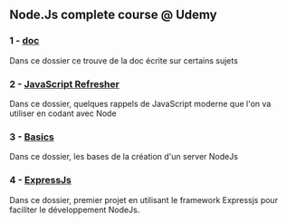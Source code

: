 ## Node.Js complete course @ Udemy

### 1 - [doc](https://github.com/jerostax/Node_Complete_Course/tree/master/doc)

Dans ce dossier ce trouve de la doc écrite sur certains sujets

### 2 - [JavaScript Refresher](https://github.com/jerostax/Node_Complete_Course/tree/master/JavaScript%20refresher)

Dans ce dossier, quelques rappels de JavaScript moderne que l'on va utiliser en codant avec Node

### 3 - [Basics](https://github.com/jerostax/Node_Complete_Course/tree/master/basics)

Dans ce dossier, les bases de la création d'un server NodeJs

### 4 - [ExpressJs](https://github.com/jerostax/Node_Complete_Course/tree/master/expressjs)

Dans ce dossier, premier projet en utilisant le framework Expressjs pour faciliter le développement NodeJs.
